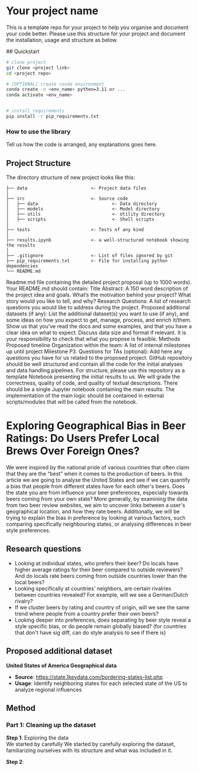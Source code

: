 # Your project name

This is a template repo for your project to help you organise and document your code better.
Please use this structure for your project and document the installation, usage and structure as below.

## Quickstart

```bash
# clone project
git clone <project link>
cd <project repo>

# [OPTIONAL] create conda environment
conda create -n <env_name> python=3.11 or ...
conda activate <env_name>


# install requirements
pip install -r pip_requirements.txt
```

### How to use the library

Tell us how the code is arranged, any explanations goes here.

## Project Structure

The directory structure of new project looks like this:

```
├── data                        <- Project data files
│
├── src                         <- Source code
│   ├── data                            <- Data directory
│   ├── models                          <- Model directory
│   ├── utils                           <- Utility directory
│   ├── scripts                         <- Shell scripts
│
├── tests                       <- Tests of any kind
│
├── results.ipynb               <- a well-structured notebook showing the results
│
├── .gitignore                  <- List of files ignored by git
├── pip_requirements.txt        <- File for installing python dependencies
└── README.md
```

Readme.md file containing the detailed project proposal (up to 1000 words). Your README.md should contain:
    Title
    Abstract: A 150 word description of the project idea and goals. What’s the motivation behind your project? What story would you like to tell, and why?
    Research Questions: A list of research questions you would like to address during the project.
    Proposed additional datasets (if any): List the additional dataset(s) you want to use (if any), and some ideas on how you expect to get, manage, process, and enrich it/them. Show us that you’ve read the docs and some examples, and that you have a clear idea on what to expect. Discuss data size and format if relevant. It is your responsibility to check that what you propose is feasible.
    Methods
    Proposed timeline
    Organization within the team: A list of internal milestones up until project Milestone P3.
    Questions for TAs (optional): Add here any questions you have for us related to the proposed project.
GitHub repository should be well structured and contain all the code for the initial analyses and data handling pipelines. For structure, please use this repository as a template
Notebook presenting the initial results to us. We will grade the correctness, quality of code, and quality of textual descriptions. There should be a single Jupyter notebook containing the main results. The implementation of the main logic should be contained in external scripts/modules that will be called from the notebook.

# Exploring Geographical Bias in Beer Ratings: Do Users Prefer Local Brews Over Foreign Ones?

We were inspired by the national pride of various countries that often claim that they are the “best” when it comes to the production of beers. In this article we are going to analyse the United States and see if we can quantify a bias that people from different states have for each other's beers. Does the state you are from influence your beer preferences, especially towards beers coming from your own state? More generally, by examining the data from two beer review websites, we aim to uncover links between a user's geographical location, and how they rate beers. Additionally, we will be trying to explain the bias in preference by looking at various factors, such comparing specifically neighbouring states, or analysing differences in beer style preferences. 


## Research questions

- Looking at individual states, who prefers their beer? Do locals have higher average ratings for their beer compared to outside reviewers? And do locals rate beers coming from outside countries lower than the local beers?
- Looking specifically at countries' neighbors, are certain rivalries between countries revealed? For example, will we see a German/Dutch rivalry?
- If we cluster beers by rating and country of origin, will we see the same trend where people from a country prefer their own beers?
- Looking deeper into preferences, does separating by beer style reveal a style specific bias, or do people remain globally biased? (for countries that don't have sig diff, can do style analysis to see if there is)

## Proposed additional dataset
**United States of America Geographical data**

* **Source**: https://state.1keydata.com/bordering-states-list.php
* **Usage**: Identify neighboring states for each selected state of the US to analyze regional influences


## Method

### Part 1: Cleaning up the dataset
**Step 1**: Exploring the data \
We started by carefully We started by carefully exploring the dataset, familiarizing ourselves with its structure and what was included in it.

**Step 2**: 
